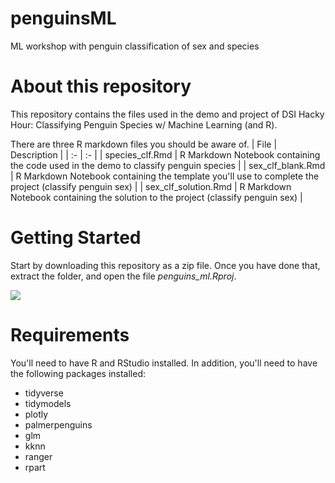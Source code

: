 # penguinsML
ML workshop with penguin classification of sex and species
# About this repository
This repository contains the files used in the demo and project of DSI Hacky Hour: Classifying Penguin Species w/ Machine Learning (and R).

There are three R markdown files you should be aware of.
| File | Description |
| :- | :- |
| species_clf.Rmd | R Markdown Notebook containing the code used in the demo to classify penguin species |
| sex_clf_blank.Rmd | R Markdown Notebook containing the template you'll use to complete the project (classify penguin sex) |
| sex_clf_solution.Rmd | R Markdown Notebook containing the solution to the project (classify penguin sex) |

# Getting Started
Start by downloading this repository as a zip file. Once you have done that, extract the folder, and open the file *penguins_ml.Rproj*.

![](images/download_zip.png)

# Requirements
You'll need to have R and RStudio installed. In addition, you'll need to have the following packages installed:
- tidyverse
- tidymodels
- plotly
- palmerpenguins
- glm
- kknn
- ranger
- rpart
